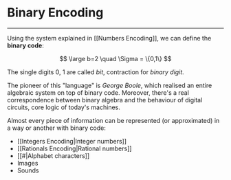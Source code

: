 # Binary Encoding
---

Using the system explained in [[Numbers Encoding]], we can define the **binary code**:

$$ \large b=2 \quad \Sigma = \{0,1\} $$

The single digits 0, 1 are called *bit*, contraction for *binary digit*.

The pioneer of this "language" is *George Boole*, which realised an entire algebraic system on top of binary code. Moreover, there's a real correspondence between binary algebra and the behaviour of digital circuits, core logic of today's machines.

Almost every piece of information can be represented (or approximated) in a way or another with binary code:
- [[Integers Encoding|Integer numbers]]
- [[Rationals Encoding|Rational numbers]]
- [[#|Alphabet characters]]
- Images
- Sounds